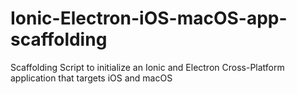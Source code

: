 # Ionic-Electron-iOS-macOS-app-scaffolding
Scaffolding Script to initialize an Ionic and Electron Cross-Platform application that targets iOS and macOS
